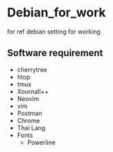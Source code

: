 # Debian_for_work
for ref debian setting for working 

## Software requirement
 - cherrytree
 - htop
 - tmux 
 - Xournall++
 - Neovim 
 - vim 
 - Postman
 - Chrome
 - Thai Lang
 - Fonts 
    - Powerline
